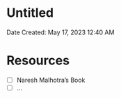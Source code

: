 # Untitled

Date Created: May 17, 2023 12:40 AM

# Resources

- [ ]  Naresh Malhotra’s Book
- [ ]  ...